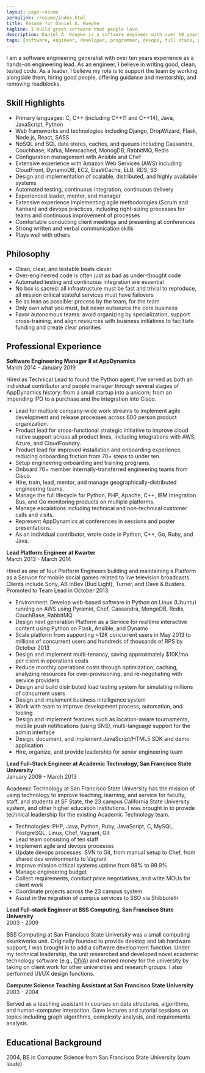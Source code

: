 ```yaml
---
layout: page-resume
permalink: /resume/index.html
title: Résumé for Daniel A. Koepke
tagline: I build great software that people love.
description: Daniel A. Koepke is a software engineer with over 10 years of experience. This is his résumé.
tags: [software, engineer, developer, programmer, devops, full stack, platform, backend, python, aws, nosql, ruby, c, c++, javascript, java, scalability, high availability, architecture, lean, agile, scrum, kanban, distributed computing, algorithms, cloud computing, manager, lead, apache, web server, apm, performance, monitoring, server, server-side]
---
```


I am a software engineering generalist with over ten years experience as a hands-on engineering lead. As an engineer, I believe in writing good, clean, tested code. As a leader, I believe my role is to support the team by working alongside them, hiring good people, offering guidance and mentorship, and removing roadblocks.

## Skill Highlights

* Primary languages: C, C++ (including C++11 and C++14), Java, JavaScript, Python
* Web frameworks and technologies including Django, DropWizard, Flask, Node.js, React, SASS
* NoSQL and SQL data stores, caches, and queues including Cassandra, Couchbase, Kafka, Memcached, MonogDB, RabbitMQ, Redis
* Configuration management with Ansible and Chef
* Extensive experience with Amazon Web Services (AWS) including CloudFront, DynamoDB, EC2, ElastiCache, ELB, RDS, S3
* Design and implementation of scalable, distributed, and highly availabile systems
* Automated testing, continuous integration, continuous delivery
* Experienced leader, mentor, and manager
* Extensive experience implementing agile methodologies (Scrum and Kanban) and devops practices, including right-sizing processes for teams and continuous improvement of processes
* Comfortable conducting client meetings and presenting at conferences
* Strong written and verbal communication skills
* Plays well with others

## Philosophy

* Clean, clear, and testable beats clever
* Over-engineered code is often just as bad as under-thought code
* Automated testing and continuous integration are essential
* No box is sacred: all infrastructure must be fast and trivial to reproduce, all mission critical stateful services must have failovers
* Be as lean as possible: process by the team, for the team
* Only own what you must, but never outsource the core business
* Favor autonomous teams: avoid organizing by specialization, support cross-training, and align resources with business initiatives to faciltiate funding and create clear priorities

## Professional Experience

**Software Engineering Manager II at AppDynamics**<br>
March 2014 - January 2019

Hired as Technical Lead to found the Python agent. I've served as both an individual contributor and people manager through several stages of AppDynamics history: from a small startup into a unicorn; from an impending IPO to a purchase and the integration into Cisco.

* Lead for multiple company-wide work streams to implement agile development and release processes across 600 person product organization.
* Product lead for cross-functional strategic initiative to improve cloud native support across all product lines, including integrations with AWS, Azure, and CloudFoundry.
* Product lead for improved installation and onboarding experience, reducing onboarding friction from 70+ steps to under ten.
* Setup engineering onboarding and training programs.
* Onboard 70+ member internally-transferred engineering teams from Cisco.
* Hire, train, lead, mentor, and manage geographically-distributed engineering teams.
* Manage the full lifecycle for Python, PHP, Apache, C++, IBM Integration Bus, and Go monitoring products on multiple platforms.
* Manage escalations including technical and non-technical customer calls and visits.
* Represent AppDynamics at conferences in sessions and poster presentations.
* As an individual contributor, wrote code in Python, C++, Go, Ruby, and Java.

**Lead Platform Engineer at Kwarter**<br>
March 2013 - March 2014

Hired as one of four Platform Engineers building and maintaining a Platform as a Service for mobile social games related to live television broadcasts. Clients include Sony, AB InBev (Bud Light), Turner, and Dave & Busters. Promoted to Team Lead in October 2013.

* Environment: Develop web-based software in Python on Linux (Ubuntu) running on AWS using Pyramid, Chef, Cassandra, MongoDB, Redis, CouchBase, RabbitMQ
* Design next generation Platform as a Service for realtime interactive content using Python on Flask, Ansible, and Dynamo
* Scale platform from supporting ~12K concurrent users in May 2013 to millions of concurrent users and hundreds of thousands of RPS by October 2013
* Design and implement multi-tenancy, saving approximately $10K/mo. per client in operations costs
* Reduce monthly operations costs through optimization, caching, analyzing resources for over-provisioning, and re-negotiating with service providers
* Design and build distributed load testing system for simulating millions of concurrent users
* Design and implement business intelligence system
* Work with team to improve development process, automation, and tooling
* Design and implement features such as location-aware tournaments, mobile push notifications (using SNS), multi-language support for the admin interface
* Design, document, and implement JavaScript/HTML5 SDK and demo application
* Hire, organize, and provide leadership for senior engineering team

**Lead Full-Stack Engineer at Academic Technology, San Francisco State University**<br>
January 2009 - March 2013

Academic Technology at San Francisco State University has the mission of using technology to improve teaching, learning, and service for faculty, staff, and students at SF State, the 23 campus California State University system, and other higher education institutions. I was brought in to provide technical leadership for the existing Academic Technology team.

* Technologies: PHP, Java, Python, Ruby, JavaScript, C, MySQL, PostgreSQL, Linux, Chef, Vagrant, Git
* Lead team consisting of ten staff
* Implement agile and devops processes
* Update devops processes: SVN to Git, from manual setup to Chef, from shared dev environments to Vagrant
* Improve mission critical systems uptime from 98% to 99.9%
* Manage engineering budget
* Collect requirements, conduct price negotiations, and write MOUs for client work
* Coordinate projects across the 23 campus system
* Assist in the migration of campus services to SSO via Shibboleth

**Lead Full-stack Engineer at BSS Computing, San Francisco State University**<br>
2003 - 2009

BSS Computing at San Francisco State University was a small computing skunkworks unit. Originally founded to provide desktop and lab hardware support, I was brought in to add a software development function. Under my technical leadership, the unit researched and developed novel academic technology software (e.g., [DIVA](https://diva.sfsu.edu/)) and earned money for the university by taking on client work for other universities and research groups. I also performed UI/UX design functions.

**Computer Science Teaching Assistant at San Francisco State University**<br>
2003 - 2004

Served as a teaching assistant in courses on data structures, algorithms, and human-computer interaction. Gave lectures and tutorial sessions on topics including graph algorithms, complexity analysis, and requirements analysis.

## Educational Background

2004, BS in Computer Science from San Francisco State University (cum laude)
